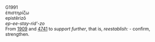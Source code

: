 <body>
  <p>G1991<br>  ἐπιστηρίζω  <br> epistērizō  <br><i>ep-ee-stay-rid‘-zo </i><br>From <a href="g1909.htm">1909</a> and <a href="g4741.htm">4741</a>  to <i>support</i> <i>further</i>, that is, <i>reestablish:</i> - confirm, strengthen.<br></p>
 </body>
